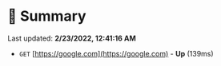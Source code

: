 # 📖 Summary
Last updated: **2/23/2022, 12:41:16 AM**

- `GET` [https://google.com](https://google.com) - **Up** (139ms)
